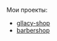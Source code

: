 Мои проекты: 
<ul>
  <li><a href="https://github.com/KarinaKarapetyanWeb/projects/gllacy-shop">gllacy-shop</a></li>
  <li><a href="https://github.com/KarinaKarapetyanWeb/projects/barbershop">barbershop</a></li>
</ul>
